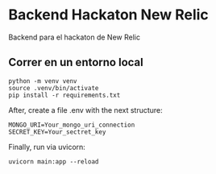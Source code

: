# Backend Hackaton New Relic

Backend para el hackaton de New Relic

## Correr en un entorno local

    python -m venv venv
    source .venv/bin/activate
    pip install -r requirements.txt

After, create a file .env with the next structure:
    
    MONGO_URI=Your_mongo_uri_connection
    SECRET_KEY=Your_sectret_key

Finally, run via uvicorn:

    uvicorn main:app --reload
